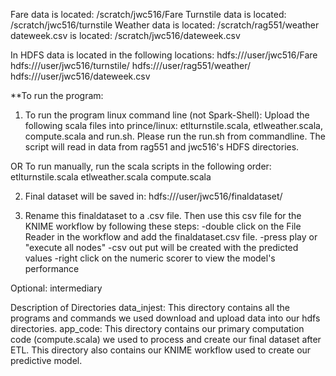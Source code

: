 Fare data is located: /scratch/jwc516/Fare
Turnstile data is located: /scratch/jwc516/turnstile
Weather data is located: /scratch/rag551/weather
dateweek.csv is located: /scratch/jwc516/dateweek.csv

In HDFS data is located in the following locations:
hdfs:///user/jwc516/Fare
hdfs:///user/jwc516/turnstile/
hdfs:///user/rag551/weather/
hdfs:///user/jwc516/dateweek.csv

**To run the program: 
1) To run the program linux command line (not Spark-Shell):
Upload the following scala files into prince/linux: etlturnstile.scala, etlweather.scala, compute.scala and run.sh.
Please run the run.sh from commandline.
The script will read in data from rag551 and jwc516's HDFS directories.

OR
To run manually, run the scala scripts in the following order:
etlturnstile.scala
etlweather.scala
compute.scala

2) Final dataset will be saved in: hdfs:///user/jwc516/finaldataset/

3) Rename this finaldataset to a .csv file. Then use this csv file for the KNIME workflow by following these steps:
-double click on the File Reader in the workflow and add the finaldataset.csv file.
-press play or "execute all nodes"
-csv out put will be created with the predicted values
-right click on the numeric scorer to view the model's performance

Optional: intermediary 


Description of Directories
data_injest: This directory contains all the programs and commands we used download and upload data into our hdfs directories.
app_code: This directory contains our primary computation code (compute.scala) we used to process and create our final dataset after ETL. This directory also contains our KNIME workflow used to create our predictive model.
